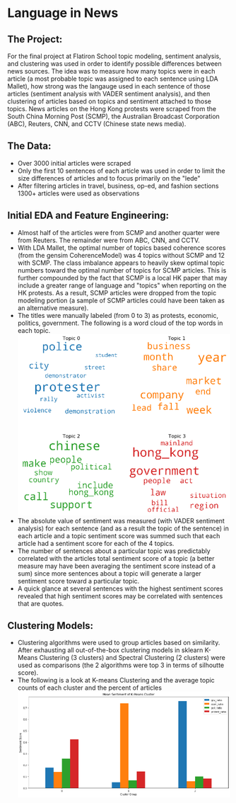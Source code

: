 # Language in News
## The Project:
For the final project at Flatiron School topic modeling, sentiment analysis, and clustering was used in order to identify possible differences between news sources.  The idea was to measure how many topics were in each article (a most probable topic was assigned to each sentence using LDA Mallet), how strong was the langauge used in each sentence of those articles (sentiment analysis with VADER sentiment analysis), and then clustering of articles based on topics and sentiment attached to those topics.  News articles on the Hong Kong protests were scraped from the South China Morning Post (SCMP), the Australian Broadcast Corporation (ABC), Reuters, CNN, and CCTV (Chinese state news media).

## The Data:
- Over 3000 initial articles were scraped
- Only the first 10 sentences of each article was used in order to limit the size differences of articles and to focus primarily on the "lede"
- After filtering articles in travel, business, op-ed, and fashion sections 1300+ articles were used as observations

## Initial EDA and Feature Engineering:
- Almost half of the articles were from SCMP and another quarter were from Reuters.  The remainder were from ABC, CNN, and CCTV.
- With LDA Mallet, the optimal number of topics based coherence scores (from the gensim CoherenceModel) was 4 topics without SCMP and 12 with SCMP.  The class imbalance appears to heavily skew optimal topic numbers toward the optimal number of topics for SCMP articles.  This is further compounded by the fact that SCMP is a local HK paper that may include a greater range of language and "topics" when reporting on the HK protests.  As a result, SCMP articles were dropped from the topic modeling portion (a sample of SCMP articles could have been taken as an alternative measure).
- The titles were manually labeled (from 0 to 3) as protests, economic, politics, government.  The following is a word cloud of the top words in each topic.  
![Word Cloud of Topics](images/topics.png)
- The absolute value of sentiment was measured (with VADER sentiment analysis) for each sentence (and as a result the topic of the sentence) in each article and a topic sentiment score was summed such that each article had a sentiment score for each of the 4 topics.
- The number of sentences about a particular topic was predictably correlated with the articles total sentiment score of a topic (a better measure may have been averaging the sentiment score instead of a sum) since more sentences about a topic will generate a larger sentiment score toward a particular topic.
- A quick glance at several sentences with the highest sentiment scores revealed that high sentiment scores may be correlated with sentences that are quotes.

## Clustering Models:
- Clustering algorithms were used to group articles based on similarity.  After exhausting all out-of-the-box clustering models in sklearn K-Means Clustering (3 clusters) and Spectral Clustering (2 clusters) were used as comparisons (the 2 algorithms were top 3 in terms of silhoutte score).
- The following is a look at K-means Clustering and the average topic counts of each cluster and the percent of articles
![Topic frequency by cluster](images/topic_count.png)
